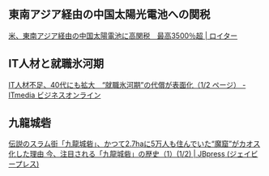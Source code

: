 ## 東南アジア経由の中国太陽光電池への関税

[米、東南アジア経由の中国太陽電池に高関税　最高3500％超 | ロイター](https://jp.reuters.com/markets/commodities/AWJGINI3RRO5FP3SIYB5VO4EA4-2025-04-22/)

## IT人材と就職氷河期

[IT人材不足、40代にも拡大　“就職氷河期”の代償が表面化（1/2 ページ） - ITmedia ビジネスオンライン](https://www.itmedia.co.jp/business/articles/2504/21/news154.html)

## 九龍城砦

[伝説のスラム街「九龍城砦」、かつて2.7haに5万人も住んでいた“魔窟”がカオス化した理由 今、注目される「九龍城砦」の歴史（1）(1/2) | JBpress (ジェイビープレス)](https://jbpress.ismedia.jp/articles/-/87836)
